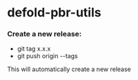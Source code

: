 # defold-pbr-utils

### Create a new release:
* git tag x.x.x
* git push origin --tags

This will automatically create a new release
